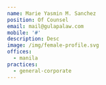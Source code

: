 ```yaml
---
name: Marie Yasmin M. Sanchez
position: Of Counsel
email: mail@gulapalaw.com
mobile: '#'
description: Desc
image: /img/female-profile.svg
offices:
  - manila
practices:
  - general-corporate
---
```

